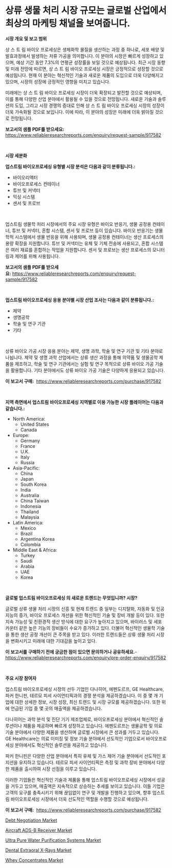 <p><h1>상류 생물 처리 시장 규모는 글로벌 산업에서 최상의 마케팅 채널을 보여줍니다.</h1></p><p><strong>시장 개요 및 보고 범위</strong></p>
<p><p>상 스 트 림 바이오 프로세싱은 생체화학 물질을 생산하는 과정 중 하나로, 세포 배양 및 발효과정에서 발생하는 저류 가공을 의미합니다. 이 분야의 시장은 빠르게 성장하고 있으며, 예상 기간 동안 7.3%의 연평균 성장률을 보일 것으로 예상됩니다. 최근 시장 동향 및 미래 전망에 따르면, 상 스 트 림 바이오 프로세싱 시장은 긍정적으로 성장할 것으로 예상됩니다. 현재 이 분야는 혁신적인 기술과 새로운 제품의 도입으로 더욱 다양해지고 있으며, 시장의 성장에 긍정적인 영향을 미치고 있습니다.</p><p>미래에는 상 스 트 림 바이오 프로세싱 시장이 더욱 확장되고 발전할 것으로 예상되며, 이를 통해 다양한 산업 분야에서 활용될 수 있을 것으로 전망됩니다. 새로운 기술과 솔루션의 도입, 그리고 시장 경쟁의 증대로 인해 상 스 트 림 바이오 프로세싱 시장의 성장이 더욱 가속화될 것으로 보입니다. 이에 따라, 이 분야의 성장은 미래에 더욱 밝아질 것으로 전망됩니다.</p></p>
<p><strong>보고서의 샘플 PDF를 받으세요:</strong> <a href="https://www.reliableresearchreports.com/enquiry/request-sample/917582">https://www.reliableresearchreports.com/enquiry/request-sample/917582</a></p>
<p>&nbsp;</p>
<p><strong>시장 세분화</strong></p>
<p><strong>업스트림 바이오프로세싱 유형별 시장 분석은 다음과 같이 분류됩니다.:</strong></p>
<p><ul><li>바이오리액터</li><li>바이오프로세스 컨테이너</li><li>튜브 및 커넥터</li><li>믹싱 시스템</li><li>센서 및 프로브</li></ul></p>
<p>&nbsp;</p>
<p><p>업스트림 생물학 처리 시장에서의 주요 시장 유형은 바이오 반응기, 생물 공정용 컨테이너, 튜브 및 커넥터, 혼합 시스템, 센서 및 프로브 등이 있습니다. 바이오 반응기는 생물학적 시스템에서 생물 반응을 위해 사용되며, 생물 공정용 컨테이너는 생산 프로세스의 용량 확장을 지원합니다. 튜브 및 커넥터는 유체 및 기체 전송에 사용되고, 혼합 시스템은 여러 재료를 혼합하는 작업을 지원합니다. 센서 및 프로브는 생산 프로세스의 모니터링과 제어를 위해 사용됩니다.</p></p>
<p><strong>보고서의 샘플 PDF를 받으세요:</strong>&nbsp;<a href="https://www.reliableresearchreports.com/enquiry/request-sample/917582">https://www.reliableresearchreports.com/enquiry/request-sample/917582</a></p>
<p>&nbsp;</p>
<p><strong> 업스트림 바이오프로세싱 응용 분야별 시장 산업 조사는 다음과 같이 분류됩니다.:</strong></p>
<p><ul><li>제약</li><li>생명공학</li><li>학술 및 연구 기관</li><li>기타</li></ul></p>
<p>&nbsp;</p>
<p><p>상류 바이오 가공 시장 응용 분야는 제약, 생명 과학, 학술 및 연구 기관 및 기타 분야로 나뉩니다. 제약 및 생명 과학 산업에서는 상류 생산 과정을 통해 의약품 및 생물공학 제품을 제조하고, 학술 및 연구 기관에서는 실험 및 연구 목적으로 상류 바이오 가공 기술을 활용합니다. 기타 분야에서도 상류 바이오 가공 기술은 다양하게 응용되고 있습니다.</p></p>
<p><strong>이 보고서 구매:</strong>&nbsp; <a href="https://www.reliableresearchreports.com/purchase/917582">https://www.reliableresearchreports.com/purchase/917582</a></p>
<p>&nbsp;</p>
<p><strong>지역 측면에서 업스트림 바이오프로세싱 지역별로 이용 가능한 시장 플레이어는 다음과 같습니다.:</strong></p>
<p><ul>
    <li>
        North America:
        <ul>
            <li>United States</li>
            <li>Canada</li>
        </ul>
    </li>
    <li>
        Europe:
        <ul>
            <li>Germany</li>
            <li>France</li>
            <li>U.K.</li>
            <li>Italy</li>
            <li>Russia</li>
        </ul>
    </li>
    <li>
        Asia-Pacific:
        <ul>
            <li>China</li>
            <li>Japan</li>
            <li>South Korea</li>
            <li>India</li>
            <li>Australia</li>
            <li>China Taiwan</li>
            <li>Indonesia</li>
            <li>Thailand</li>
            <li>Malaysia</li>
        </ul>
    </li>
    <li>
        Latin America:
        <ul>
            <li>Mexico</li>
            <li>Brazil</li>
            <li>Argentina Korea</li>
            <li>Colombia</li>
        </ul>
    </li>
    <li>
        Middle East & Africa:
        <ul>
            <li>Turkey</li>
            <li>Saudi</li>
            <li>Arabia</li>
            <li>UAE</li>
            <li>Korea</li>
        </ul>
    </li>
    </ul></p>
<p>&nbsp;</p>
<p><strong>글로벌 업스트림 바이오프로세싱 의 새로운 트렌드는 무엇입니까? 시장?</strong></p>
<p><p>글로벌 상류 생물 처리 시장의 신흥 및 현재 트렌드 중 일부는 디지턀화, 자동화 및 인공 지능의 증가, 바이오 프로세스 개선을 위한 혁신적인 기술 및 장비 개발 등이 있다. 또한 지속 가능성 및 친환경적 생산 방식에 대한 요구가 높아지고 있으며, 바이러스 및 세포 카운터 같은 높은 기능의 장비들이 수요가 증가하고 있다. 더불어 혁신적인 생물학 기술을 통한 생산 공정 개선이 큰 주목을 받고 있다. 이러한 트렌드들은 상류 생물 처리 시장을 변화시키고 미래에 대한 기대감을 높이고 있다.</p></p>
<p><strong>이 보고서를 구매하기 전에 궁금한 점이 있으면 문의하거나 공유하세요.</strong>- <a href="https://www.reliableresearchreports.com/enquiry/pre-order-enquiry/917582">https://www.reliableresearchreports.com/enquiry/pre-order-enquiry/917582</a></p>
<p>&nbsp;</p>
<p><strong>주요 시장 참여자</strong></p>
<p><p>업스트림 바이오프로세싱 시장의 선두 기업인 다나히어, 에펜도르프, GE Healthcare, 파커 한니핀, 테르모 피셔 사이언티픽과의 경쟁 분석을 제공하겠습니다. 이 중 몇 개 기업에 대한 상세한 정보, 시장 성장, 최신 트렌드 및 시장 규모를 제공하겠습니다. 또한 위에 언급된 기업 중 몇 곳의 매출액을 제공하겠습니다.</p><p>다나히어는 과학 분석 및 진단 기기 제조업체로, 바이오프로세싱 분야에서 혁신적인 솔루션이나 제품을 제공하며 빠르게 성장하고 있습니다. 에펜도르프는 생물공학 및 의료 기술 분야에서 다양한 제품을 생산하며 글로벌 시장에서 큰 성과를 거두고 있습니다. GE Healthcare는 의료 이미징 및 정보 기술 분야에서 선도적인 기업으로서 바이오프로세싱 분야에서도 혁신적인 솔루션을 제공하고 있습니다.</p><p>파커 한니핀은 다양한 산업 분야에서 특히 유체 및 가스 제어 기술 분야에서 선도적인 포지션을 유지하고 있습니다. 테르모 피셔 사이언티픽은 측정 및 과학 장비 분야에서 다양한 제품을 출시하여 시장 선점을 이루고 있습니다.</p><p>이러한 기업들은 혁신적인 기술과 제품을 통해 업스트림 바이오프로세싱 시장에서 성공을 거두고 있으며, 매출액은 지속적으로 상승하는 추세를 보이고 있습니다. 이들 기업은 고객의 요구를 충족시키기 위해 끊임없이 연구 및 개발을 진행하고 있으며, 향후 업스트림 바이오프로세싱 시장에서 더욱 선도적인 역할을 수행할 것으로 예상됩니다.</p></p>
<p><strong>이 보고서 구매:</strong>&nbsp;&nbsp;<a href="https://www.reliableresearchreports.com/purchase/917582">https://www.reliableresearchreports.com/purchase/917582</a></p>
<p><p><a href="https://github.com/RickHolmes3/Market-Research-Report-List-3/blob/main/debt-negotiation-market.md">Debt Negotiation Market</a></p><p><a href="https://github.com/bmorecock/Market-Research-Report-List-2/blob/main/aircraft-ads-b-receiver-market.md">Aircraft ADS-B Receiver Market</a></p><p><a href="https://issuu.com/reportprime-2/docs/ultra-pure-water-purification-systems-market-size-">Ultra Pure Water Purification Systems Market</a></p><p><a href="https://issuu.com/reportprime-2/docs/dental-extraoral-x-rays-market-size-2030.pptx">Dental Extraoral X-Rays Market</a></p><p><a href="https://github.com/Krish2023na/Market-Research-Report-List-3/blob/main/whey-concentrates-market.md">Whey Concentrates Market</a></p></p>
